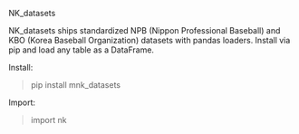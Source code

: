 NK_datasets

NK_datasets ships standardized NPB (Nippon Professional Baseball) and KBO (Korea Baseball Organization) datasets with pandas loaders. Install via pip and load any table as a DataFrame.

Install:

> pip install mnk_datasets

Import:

> import nk
